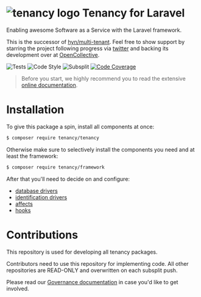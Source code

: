 # ![tenancy logo](https://avatars3.githubusercontent.com/u/33319474?s=25&v=4) Tenancy for Laravel

Enabling awesome Software as a Service with the Laravel framework.

This is the successor of [hyn/multi-tenant](https://github.com/tenancy/multi-tenant). 
Feel free to show support by starring the project
following progress via [twitter](https://twitter.com/tenancydev) and
backing its development over at [OpenCollective](https://opencollective.com/tenancy).

![Tests](https://github.com/tenancy/tenancy/workflows/Tests/badge.svg)
![Code Style](https://github.com/tenancy/tenancy/workflows/Code%20Style/badge.svg)
![Subsplit](https://github.com/tenancy/tenancy/workflows/Subsplit/badge.svg)
[![Code Coverage](https://codecov.io/gh/tenancy/tenancy/branch/master/graph/badge.svg)](https://codecov.io/gh/tenancy/tenancy)

> Before you start, we highly recommend you to read the extensive [online documentation](https://tenancy.dev/docs/tenancy/1.x).

# Installation

To give this package a spin, install all components at once:

```bash
$ composer require tenancy/tenancy
```

Otherwise make sure to selectively install the components you need and at least the framework:

```bash
$ composer require tenancy/framework
```

After that you'll need to decide on and configure:

- [database drivers](https://tenancy.dev/docs/tenancy/1.x/database-drivers)
- [identification drivers](https://tenancy.dev/docs/tenancy/1.x/identification-drivers)
- [affects](https://tenancy.dev/docs/tenancy/1.x/affects)
- [hooks](https://tenancy.dev/docs/tenancy/1.x/hooks)

# Contributions

This repository is used for developing all tenancy packages.

Contributors need to use this repository for implementing code. All other repositories
are READ-ONLY and overwritten on each subsplit push.

Please read our [Governance documentation](https://tenancy.dev/docs/governance/tenancy) in
case you'd like to get involved.
